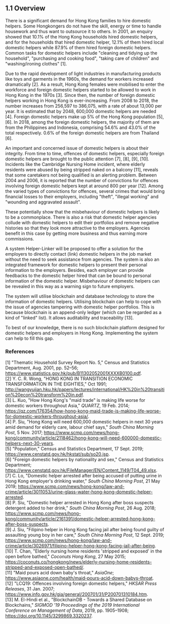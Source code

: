 ## 1.1 Overview

There is a significant demand for Hong Kong families to hire domestic helpers.
Some Hongkongers do not have the skill, energy or time to handle housework and thus want to outsource it to others.
In 2001, an enquiry showed that 10.1% of the Hong Kong households hired domestic helpers, and for the households that hired domestic helper, 12.1% of them hired local domestic helpers while 87.9% of them hired foreign domestic helpers.
Common tasks for domestic helpers include "cleaning and tidying up the household", "purchasing and cooking food", "taking care of children" and "washing/ironing clothes" [1].

Due to the rapid development of light industries in manufacturing products like toys and garments in the 1960s, the demand for workers increased dramatically [2].
As a result, Hong Kong females were mobilised to enter the workforce and foreign domestic helpers started to be allowed to work in Hong Kong in the 1970s [3].
Since then, the number of foreign domestic helpers working in Hong Kong is ever-increasing.
From 2008 to 2018, the number increases from 256,597 to 386,075, with a rate of about 13,000 per year.
It is estimated that by 2048, 600,000 domestic helpers are needed [4].
Foreign domestic helpers make up 5% of the Hong Kong population [5], [6].
In 2018, among the foreign domestic helpers, the majority of them are from the Philippines and Indonesia, comprising 54.6% and 43.0% of the total respectively.
0.6% of the foreign domestic helpers are from Thailand [6].

An important and concerned issue of domestic helpers is about their integrity.
From time to time, offences of domestic helpers, especially foreign domestic helpers are brought to the public attention [7], [8], [9], [10].
Incidents like the Cambridge Nursing Home incident, where elderly residents were abused by being stripped naked on a balcony [11], reveals that some caretakers not being qualified is an alerting problem.
Between 2004 and 2006, it is reported that the number of convictions for offences involving foreign domestic helpers kept at around 800 per year [12].
Among the varied types of convictions for offences, several crimes that would bring financial losses to their employers, including "theft", "illegal working" and "wounding and aggravated assault".

These potentially show that the misbehaviour of domestic helpers is likely to be a commonplace.
There is also a risk that domestic helper agencies collude with domestic helpers to edit their portfolios and remove negative histories so that they look more attractive to the employers.
Agencies benefit in this case by getting more business and thus earning more commissions.

A system Helper-Linker will be proposed to offer a solution for the employers to directly contact (link) domestic helpers in the job market without the need to seek assistance from agencies.
The system is also an integrated framework for domestic helpers to present their personal information to the employers.
Besides, each employer can provide feedbacks to the domestic helper hired that can be bound to personal information of the domestic helper.
Misbehaviour of domestic helpers can be revealed in this way as a warning sign to future employers.

The system will utilise blockchain and database technology to store the information of domestic helpers.
Utilising blockchain can help to cope with the issue of agencies tampering with domestic helper portfolios.
This is because blockchain is an append-only ledger (which can be regarded as a kind of "linked" list).
It allows auditability and traceability [13].

To best of our knowledge, there is no such blockchain platform designed for domestic helpers and employers in Hong Kong.
Implementing the system can help to fill this gap.

### References

<!-- A template for the IEEE reference style (October 2016) according to <https://www.cse.ust.hk/ct/fyp/reports/content/ieee_style.html> and <https://ieeecs-media.computer.org/assets/pdf/2016CSStyleGuide.pdf>: <author names>, "<title>," <publication name (in italic type)>, <publisher name>, <date (e.g. 15 Mar. 2000)>, <page range>; <URL>. -->
[1] "Thematic Household Survey Report No. 5," Census and Statistics Department, Aug. 2001, pp. 52–56; <https://www.statistics.gov.hk/pub/B11302052001XXXXB0100.pdf>.\
[2] Y. C. R. Wong, "HONG KONG IN TRANSITION ECONOMIC TRANSFORMATION IN THE EIGHTIES," Oct 1991; <http://wangyujian.hku.hk/papers/lectures/international/HK%20in%20transition%20econ%20transform%20in.pdf>.\
[3] L. Kuo, "How Hong Kong's "maid trade" is making life worse for domestic workers throughout Asia," *QUARTZ*, 19 Feb. 2014; <https://qz.com/176354/how-hong-kong-maid-trade-is-making-life-worse-for-domestic-workers-throughout-asia/>.\
[4] P. Siu, "Hong Kong will need 600,000 domestic helpers in next 30 years amid demand for elderly care, labour chief says," *South China Morning Post*, 5 Nov. 2017; <https://www.scmp.com/news/hong-kong/community/article/2118462/hong-kong-will-need-600000-domestic-helpers-next-30-years>.\
[5] "Population," Census and Statistics Department, 17 Sept. 2019; <https://www.censtatd.gov.hk/hkstat/sub/so20.jsp>.\
[6] "Foreign domestic helpers by nationality and sex," Census and Statistics Department; <https://www.censtatd.gov.hk/FileManager/EN/Content_1149/T04_49.xlsx>.\
[7] C. Lo, "Domestic helper arrested after being accused of putting urine in Hong Kong employer's drinking water," *South China Morning Post*, 21 May 2019; <https://www.scmp.com/news/hong-kong/law-and-crime/article/3011053/urine-glass-water-hong-kong-domestic-helper-arrested>.\
[8] P. Siu, "Domestic helper arrested in Hong Kong after boss suspects detergent added to her drink," *South China Morning Post*, 26 Aug. 2018; <https://www.scmp.com/news/hong-kong/community/article/2161391/domestic-helper-arrested-hong-kong-after-boss-suspects>.\
[9] J. Siu, "Filipino helper in Hong Kong facing jail after being found guilty of assaulting young boy in her care," *South China Morning Post*, 12 Sept. 2019; <https://www.scmp.com/news/hong-kong/law-and-crime/article/3026971/filipino-helper-hong-kong-facing-jail-after-being>.\
[10] T. Chan, "Elderly nursing home residents 'stripped and exposed' in the open before bathed," *Coconuts Hong Kong*, 27 May 2015; <https://coconuts.co/hongkong/news/elderly-nursing-home-residents-stripped-and-exposed-open-bathed/>.\
[11] "Maid pours acid down baby's throat," *AsiaOne*; <https://www.asiaone.com/health/maid-pours-acid-down-babys-throat>.\
[12] "LCQ19: Offences involving foreign domestic helpers," *HKSAR Press Releases*, 31 Jan. 2007; <https://www.info.gov.hk/gia/general/200701/31/P200701310184.htm>.\
[13] M. El-Hindi et al., "BlockchainDB - Towards a Shared Database on Blockchains," *SIGMOD '19 Proceedings of the 2019 International Conference on Management of Data*, 2019, pp. 1905–1908; <https://doi.org/10.1145/3299869.3320237>.
